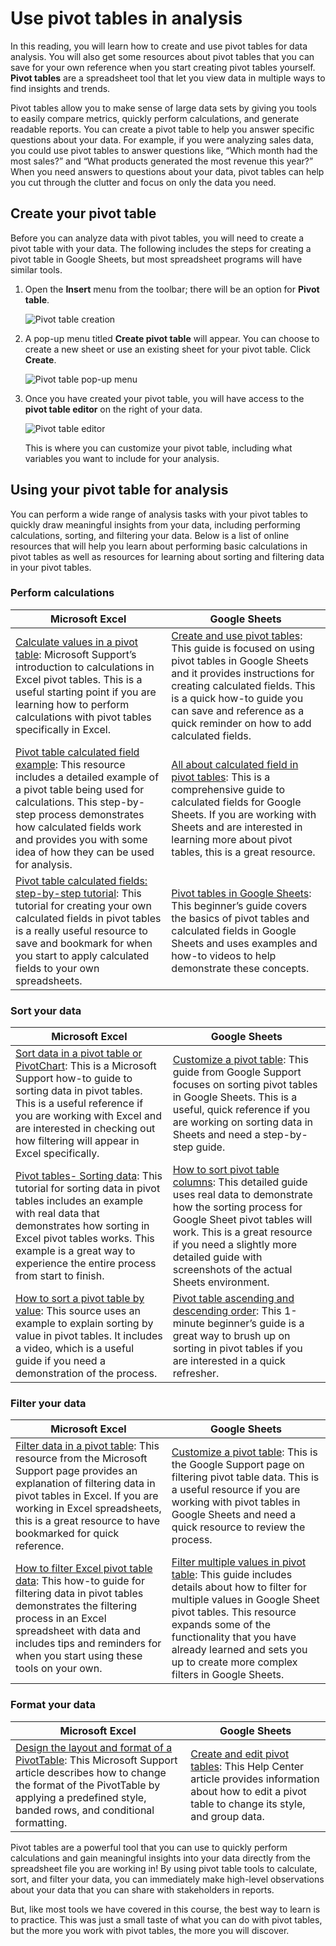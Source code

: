 # Use pivot tables in analysis

In this reading, you will learn how to create and use pivot tables for data analysis. You will also get some resources about pivot tables that you can save for your own reference when you start creating pivot tables yourself. **Pivot tables** are a spreadsheet tool that let you view data in multiple ways to find insights and trends.

Pivot tables allow you to make sense of large data sets by giving you tools to easily compare metrics, quickly perform calculations, and generate readable reports. You can create a pivot table to help you answer specific questions about your data. For example, if you were analyzing sales data, you could use pivot tables to answer questions like, “Which month had the most sales?” and “What products generated the most revenue this year?” When you need answers to questions about your data, pivot tables can help you cut through the clutter and focus on only the data you need.

## Create your pivot table

Before you can analyze data with pivot tables, you will need to create a pivot table with your data. The following includes the steps for creating a pivot table in Google Sheets, but most spreadsheet programs will have similar tools.

1. Open the **Insert** menu from the toolbar; there will be an option for **Pivot table**.

   ![Pivot table creation](./resources/img-8.png)

2. A pop-up menu titled **Create pivot table** will appear. You can choose to create a new sheet or use an existing sheet for your pivot table. Click **Create**.

   ![Pivot table pop-up menu](./resources/img-9.png)

3. Once you have created your pivot table, you will have access to the **pivot table editor** on the right of your data.

   ![Pivot table editor](./resources/img-10.png)

   This is where you can customize your pivot table, including what variables you want to include for your analysis.

## Using your pivot table for analysis

You can perform a wide range of analysis tasks with your pivot tables to quickly draw meaningful insights from your data, including performing calculations, sorting, and filtering your data. Below is a list of online resources that will help you learn about performing basic calculations in pivot tables as well as resources for learning about sorting and filtering data in your pivot tables.

### Perform calculations

| **Microsoft Excel** | **Google Sheets** |
| ------------------- | ----------------- |
| [Calculate values in a pivot table](https://support.microsoft.com/en-us/office/calculate-values-in-a-pivottable-11f41417-da80-435c-a5c6-b0185e59da77): Microsoft Support’s introduction to calculations in Excel pivot tables. This is a useful starting point if you are learning how to perform calculations with pivot tables specifically in Excel. | [Create and use pivot tables]([link_to_google_sheets_pivot_tables_guide](https://support.google.com/docs/answer/1272900?co=GENIE.Platform%3DDesktop&hl=en)): This guide is focused on using pivot tables in Google Sheets and it provides instructions for creating calculated fields. This is a quick how-to guide you can save and reference as a quick reminder on how to add calculated fields. |
| [Pivot table calculated field example]([link_to_pivot_table_calculated_field_example](https://exceljet.net/pivot-table/pivot-table-calculated-field-example)): This resource includes a detailed example of a pivot table being used for calculations. This step-by-step process demonstrates how calculated fields work and provides you with some idea of how they can be used for analysis. | [All about calculated field in pivot tables]([link_to_all_about_calculated_field](https://infoinspired.com/google-docs/spreadsheet/all-about-calculated-field-in-pivot-table-in-google-sheets/)): This is a comprehensive guide to calculated fields for Google Sheets. If you are working with Sheets and are interested in learning more about pivot tables, this is a great resource. |
| [Pivot table calculated fields: step-by-step tutorial]([link_to_step_by_step_tutorial](https://powerspreadsheets.com/pivottable-calculated-fields/)): This tutorial for creating your own calculated fields in pivot tables is a really useful resource to save and bookmark for when you start to apply calculated fields to your own spreadsheets. | [Pivot tables in Google Sheets]([link_to_google_sheets_pivot_tables_guide](https://www.benlcollins.com/spreadsheets/pivot-tables-google-sheets/)): This beginner’s guide covers the basics of pivot tables and calculated fields in Google Sheets and uses examples and how-to videos to help demonstrate these concepts. |

### Sort your data

| **Microsoft Excel** | **Google Sheets** |
| ------------------- | ----------------- |
| [Sort data in a pivot table or PivotChart](https://support.microsoft.com/en-us/office/sort-data-in-a-pivottable-or-pivotchart-e41f7107-b92d-44ef-861f-24430830450a): This is a Microsoft Support how-to guide to sorting data in pivot tables. This is a useful reference if you are working with Excel and are interested in checking out how filtering will appear in Excel specifically. | [Customize a pivot table](https://support.google.com/docs/answer/7572895?co=GENIE.Platform%3DDesktop&hl=en): This guide from Google Support focuses on sorting pivot tables in Google Sheets. This is a useful, quick reference if you are working on sorting data in Sheets and need a step-by-step guide. |
| [Pivot tables- Sorting data](https://www.tutorialspoint.com/excel_pivot_tables/excel_pivot_tables_sorting_data.htm): This tutorial for sorting data in pivot tables includes an example with real data that demonstrates how sorting in Excel pivot tables works. This example is a great way to experience the entire process from start to finish. | [How to sort pivot table columns](https://infoinspired.com/google-docs/spreadsheet/pivot-table-columns-in-custom-order-in-google-sheets/): This detailed guide uses real data to demonstrate how the sorting process for Google Sheet pivot tables will work. This is a great resource if you need a slightly more detailed guide with screenshots of the actual Sheets environment. |
| [How to sort a pivot table by value](https://exceljet.net/lessons/how-to-sort-a-pivot-table-by-value): This source uses an example to explain sorting by value in pivot tables. It includes a video, which is a useful guide if you need a demonstration of the process. | [Pivot table ascending and descending order](https://medium.com/actiondesk/pivot-table-ascending-descending-order-in-google-sheets-and-excel-1-minute-ultimate-beginners-8f9f4c560492): This 1-minute beginner’s guide is a great way to brush up on sorting in pivot tables if you are interested in a quick refresher. |

### Filter your data

| **Microsoft Excel** | **Google Sheets** |
| ------------------- | ----------------- |
| [Filter data in a pivot table](https://support.microsoft.com/en-us/office/filter-data-in-a-pivottable-cc1ed287-3a97-4e95-b377-ddfafe79fa8f): This resource from the Microsoft Support page provides an explanation of filtering data in pivot tables in Excel. If you are working in Excel spreadsheets, this is a great resource to have bookmarked for quick reference. | [Customize a pivot table](https://support.google.com/docs/answer/7572895?co=GENIE.Platform%3DDesktop&hl=en): This is the Google Support page on filtering pivot table data. This is a useful resource if you are working with pivot tables in Google Sheets and need a quick resource to review the process. |
| [How to filter Excel pivot table data](https://www.dummies.com/software/microsoft-office/excel/how-to-filter-excel-pivot-table-data/): This how-to guide for filtering data in pivot tables demonstrates the filtering process in an Excel spreadsheet with data and includes tips and reminders for when you start using these tools on your own. | [Filter multiple values in pivot table](https://infoinspired.com/google-docs/spreadsheet/filter-multiple-values-in-pivot-table-sheets/): This guide includes details about how to filter for multiple values in Google Sheet pivot tables. This resource expands some of the functionality that you have already learned and sets you up to create more complex filters in Google Sheets. |

### Format your data

| **Microsoft Excel** | **Google Sheets** |
| ------------------- | ----------------- |
| [Design the layout and format of a PivotTable](link_to_design_pivottable_excel): This Microsoft Support article describes how to change the format of the PivotTable by applying a predefined style, banded rows, and conditional formatting. | [Create and edit pivot tables](link_to_create_edit_pivottables_sheets): This Help Center article provides information about how to edit a pivot table to change its style, and group data. |

Pivot tables are a powerful tool that you can use to quickly perform calculations and gain meaningful insights into your data directly from the spreadsheet file you are working in! By using pivot table tools to calculate, sort, and filter your data, you can immediately make high-level observations about your data that you can share with stakeholders in reports.

But, like most tools we have covered in this course, the best way to learn is to practice. This was just a small taste of what you can do with pivot tables, but the more you work with pivot tables, the more you will discover.
